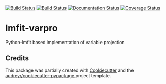 [![Build Status](https://travis-ci.org/glotaran/lmfit-varpro.svg?branch=master)](https://travis-ci.org/glotaran/lmfit-varpro)
[![Build Status](https://ci.appveyor.com/api/projects/status/github/glotaran/lmfit-varpro?branch=master&svg=true)](https://ci.appveyor.com/api/projects/status/github/glotaran/lmfit-varpro?branch=master&svg=true)
[![Documentation Status](https://readthedocs.org/projects/lmfit-varpro/badge/?version=latest)](https://lmfit-varpro.readthedocs.io/en/latest/?badge=latest)
[![Coverage Status](https://coveralls.io/repos/github/glotaran/lmfit-varpro/badge.svg?branch=master)](https://coveralls.io/github/glotaran/lmfit-varpro?branch=master)

# lmfit-varpro
Python-lmfit based implementation of variable projection

## Credits

This package was partially created with [Cookiecutter](https://github.com/audreyr/cookiecutter) and
the [audreyr/cookiecutter-pypackage ](https://github.com/audreyr/cookiecutter-pypackage) project template.
